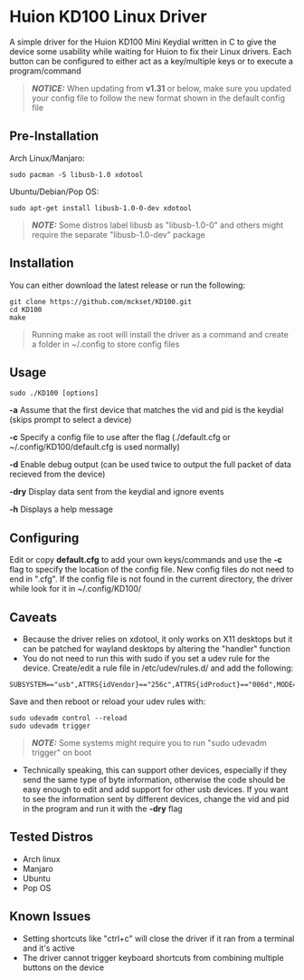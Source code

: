# Huion KD100 Linux Driver
A simple driver for the Huion KD100 Mini Keydial written in C to give the device some usability while waiting for Huion to fix their Linux drivers. Each button can be configured to either act as a key/multiple keys or to execute a program/command

> **_NOTICE:_**  When updating from **v1.31** or below, make sure you updated your config file to follow the new format shown in the default config file

Pre-Installation
------------
Arch Linux/Manjaro:
```
sudo pacman -S libusb-1.0 xdotool
```
Ubuntu/Debian/Pop OS:
```
sudo apt-get install libusb-1.0-0-dev xdotool
```
> **_NOTE:_**  Some distros label libusb as "libusb-1.0-0" and others might require the separate "libusb-1.0-dev" package

Installation
------------
You can either download the latest release or run the following:
```
git clone https://github.com/mckset/KD100.git
cd KD100
make
```

> Running make as root will install the driver as a command and create a folder in ~/.config to store config files

Usage
-----
```
sudo ./KD100 [options]
```
**-a**  Assume that the first device that matches the vid and pid is the keydial (skips prompt to select a device)

**-c**  Specify a config file to use after the flag (./default.cfg or ~/.config/KD100/default.cfg is used normally)

**-d**  Enable debug output (can be used twice to output the full packet of data recieved from the device)

**-dry**  Display data sent from the keydial and ignore events

**-h**  Displays a help message

Configuring
----------
Edit or copy **default.cfg** to add your own keys/commands and use the **-c** flag to specify the location of the config file. New config files do not need to end in ".cfg". If the config file is not found in the current directory, the driver while look for it in ~/.config/KD100/

Caveats
-------
- Because the driver relies on xdotool, it only works on X11 desktops but it can be patched for wayland desktops by altering the "handler" function
- You do not need to run this with sudo if you set a udev rule for the device. Create/edit a rule file in /etc/udev/rules.d/ and add the following:
```
SUBSYSTEM=="usb",ATTRS{idVendor}=="256c",ATTRS{idProduct}=="006d",MODE="0666"
```
Save and then reboot or reload your udev rules with:
```
sudo udevadm control --reload
sudo udevadm trigger
```
> **_NOTE:_**  Some systems might require you to run "sudo udevadm trigger" on boot 

- Technically speaking, this can support other devices, especially if they send the same type of byte information, otherwise the code should be easy enough to edit and add support for other usb devices. If you want to see the information sent by different devices, change the vid and pid in the program and run it with the **-dry** flag

Tested Distros
--------------
- Arch linux
- Manjaro
- Ubuntu
- Pop OS

Known Issues
------------
- Setting shortcuts like "ctrl+c" will close the driver if it ran from a terminal and it's active
- The driver cannot trigger keyboard shortcuts from combining multiple buttons on the device
